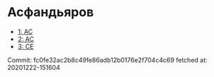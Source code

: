# Асфандьяров
- [1: AC](1.md)
- [2: AC](2.md)
- [3: CE](3.md)

Commit: fc0fe32ac2b8c49fe86adb12b0176e2f704c4c69
 fetched at: 20201222-151604
